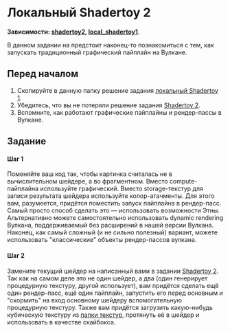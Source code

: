 # Локальный Shadertoy 2

**Зависимости: [shadertoy2](/tasks/shadertoy2/), [local_shadertoy1](/tasks/local_shadertoy1/)**.

В данном задании на предстоит наконец-то познакомиться с тем, как запускать традиционный графический пайплайн на Вулкане.

## Перед началом

 1. Скопируйте в данную папку решение задания [локальный Shadertoy 1](/tasks/local_shadertoy1/).
 2. Убедитесь, что вы не потеряли решение задания [Shadertoy 2](/tasks/shadertoy2/).
 3. Вспомните, как работают графические пайплайны и рендер-пассы в Вулкане.

## Задание

#### Шаг 1

Поменяйте ваш код так, чтобы картинка считалась не в вычислительном шейдере, а во фрагментном.
Вместо compute-пайплайна используйте графический.
Вместо storage-текстур для записи результата шейдера используйте колор-атачменты.
Для этого вам, разумеется, придётся поместить запуск пайплайна в рендер-пасс.
Самый просто способ сделать это &mdash; использовать возможности Этны.
Альтернативно можете самостоятельно использовать dynamic rendering Вулкана, поддерживаемый без расширений в нашей версии Вулкана.
Наконец, как самый сложный (и не сильно полезный) вариант, можете использовать "классические" объекты рендер-пассов вулкана.

#### Шаг 2

Замените текущий шейдер на написанный вами в задании [Shadertoy 2](/tasks/shadertoy2/).
Так как на самом деле это не один шейдер, а два (один генерирует процедурную текстуру, другой использует), вам придётся сделать ещё один рендер-пасс, ещё один пайплайн, запустить его перед основным и "скормить" на вход основному шейдеру вспомогательную процедурную текстуру.
Также вам придётся загрузить какую-нибудь кубическую текстуру из [папки текстур](/resources/textures/), протянуть её в шейдер и использовать в качестве скайбокса.
